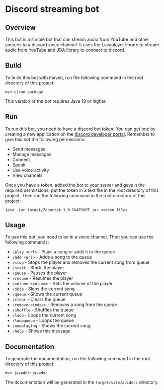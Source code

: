 # Discord streaming bot
## Overview
This bot is a simple bot that can stream audio from YouTube and other sources to a discord voice channel.
It uses the Lavaplayer library to stream audio from YouTube and JDA library to connect to discord.
## Build
To build this bot with maven, run the following command in the root directory of this project:
```
mvn clean package
```
This version of the bot requires Java 19 or higher.
## Run
To run this bot, you need to have a discord bot token.
You can get one by creating a new application on the [discord developer portal](https://discord.com/developers/applications).
Remember to give this bot the following permissions:
- Send messages
- Manage messages
- Connect
- Speak
- Use voice activity
- View channels

Once you have a token, added the bot to your server and gave it the required permissions,
put the token in a text file in the root directory of this project.
Then run the following command in the root directory of this project:
```
java -jar target/Zapoctak-1.0-SNAPSHOT.jar <token file>
```
## Usage
To use this bot, you need to be in a voice channel.
Then you can use the following commands:
- `/play <url>` - Plays a song or adds it to the queue
- `/add <url>` - Adds a song to the queue
- `/stop` - Stops the player and removes the current song from queue
- `/start` - Starts the player
- `/pause` - Pauses the player
- `/resume` - Resumes the player
- `/volume <volume>` - Sets the volume of the player
- `/skip` - Skips the current song
- `/queue` - Shows the current queue
- `/clear` - Clears the queue
- `/remove <index>` - Removes a song from the queue
- `/shuffle` - Shuffles the queue
- `/loop` - Loops the current song
- `/loopqueue` - Loops the queue
- `/nowplaying` - Shows the current song
- `/help` - Shows this message

## Documentation
To generate the documentation, run the following command in the root directory of this project:
```
mvn javadoc:javadoc
```
The documentation will be generated in the `target/site/apidocs` directory.